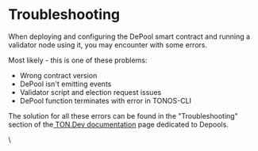 # Troubleshooting

When deploying and configuring the DePool smart contract and running a validator node using it, you may encounter with some errors.

Most likely - this is one of these problems:

* Wrong contract version
* DePool isn't emitting events
* Validator script and election request issues
* DePool function terminates with error in TONOS-CLI

The solution for all these errors can be found in the "Troubleshooting" section of the[ TON.Dev documentation](https://docs.ton.dev/86757ecb2/p/04040b-run-depool/t/2539fe) page dedicated to Depools.



\
